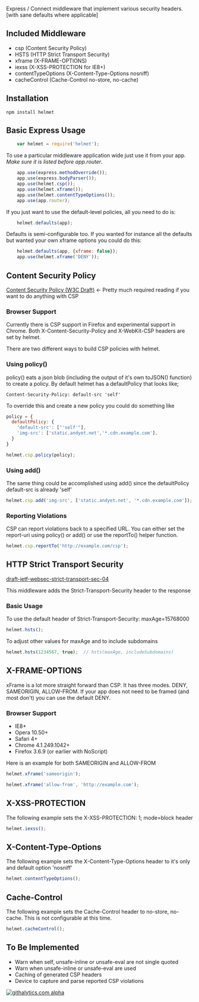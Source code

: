 Express / Connect middleware that implement various security headers. [with sane defaults where applicable]

## Included Middleware

  - csp (Content Security Policy)
  - HSTS (HTTP Strict Transport Security)
  - xframe (X-FRAME-OPTIONS)
  - iexss (X-XSS-PROTECTION for IE8+)
  - contentTypeOptions (X-Content-Type-Options nosniff)
  - cacheControl (Cache-Control no-store, no-cache)

## Installation

```
npm install helmet
```

## Basic Express Usage

```javascript
    var helmet = require('helmet');
```

To use a particular middleware application wide just use it from your app.
*Make sure it is listed before app.router*.

```javascript
    app.use(express.methodOverride());
    app.use(express.bodyParser());
    app.use(helmet.csp());
    app.use(helmet.xframe());
    app.use(helmet.contentTypeOptions());
    app.use(app.router);
```

If you just want to use the default-level policies, all you need to do is:

```javascript
    helmet.defaults(app);
```

Defaults is semi-configurable too. If you wanted for instance all the
defaults but wanted your own xframe options you could do this:

```javascript
    helmet.defaults(app, {xframe: false});
    app.use(helmet.xframe('DENY'));
```

## Content Security Policy
[Content Security Policy (W3C Draft)](https://dvcs.w3.org/hg/content-security-policy/raw-file/tip/csp-specification.dev.html#content-security-policy-header-field)
<- Pretty much required reading if you want to do anything with CSP

### Browser Support
Currently there is CSP support in Firefox and experimental support in Chrome. Both X-Content-Security-Policy and X-WebKit-CSP
headers are set by helmet.


There are two different ways to build CSP policies with helmet.

### Using policy()

policy() eats a json blob (including the output of it's own toJSON() function) to create a policy. By default
helmet has a defaultPolicy that looks like;

```
Content-Security-Policy: default-src 'self'
```

To override this and create a new policy you could do something like

```javascript
policy = {
  defaultPolicy: {
    'default-src': ["'self'"],
    'img-src': ['static.andyet.net','*.cdn.example.com'],
  }
}

helmet.csp.policy(policy);
```

### Using add()

The same thing could be accomplished using add() since the defaultPolicy default-src is already 'self'

```javascript
helmet.csp.add('img-src', ['static.andyet.net', '*.cdn.example.com']);
```

### Reporting Violations

CSP can report violations back to a specified URL. You can either set the report-uri using policy() or add() or
use the reportTo() helper function.

```javascript
helmet.csp.reportTo('http://example.com/csp');
```

## HTTP Strict Transport Security
[draft-ietf-websec-strict-transport-sec-04](http://tools.ietf.org/html/draft-ietf-websec-strict-transport-sec-04)

This middleware adds the Strict-Transport-Security header to the response 

### Basic Usage

To use the default header of Strict-Transport-Security: maxAge=15768000

```javascript
helmet.hsts();
```

To adjust other values for maxAge and to include subdomains

```javascript
helmet.hsts(1234567, true);  // hsts(maxAge, includeSubdomains)
```


## X-FRAME-OPTIONS

xFrame is a lot more straight forward than CSP. It has three modes. DENY, SAMEORIGIN, ALLOW-FROM. If your app does
not need to be framed (and most don't) you can use the default DENY.

### Browser Support
  - IE8+
  - Opera 10.50+
  - Safari 4+
  - Chrome 4.1.249.1042+
  - Firefox 3.6.9 (or earlier with NoScript)

Here is an example for both SAMEORIGIN and ALLOW-FROM

```javascript
helmet.xframe('sameorigin');
```

```javascript
helmet.xframe('allow-from', 'http://example.com');
```

## X-XSS-PROTECTION

The following example sets the X-XSS-PROTECTION: 1; mode=block header

```javascript
helmet.iexss();
```

## X-Content-Type-Options

The following example sets the X-Content-Type-Options header to it's only and default option 'nosniff'

```javascript
helmet.contentTypeOptions();
```

## Cache-Control

The following example sets the Cache-Control header to no-store, no-cache. This is not configurable at this time.

```javascript
helmet.cacheControl();
```

## To Be Implemented

  - Warn when self, unsafe-inline or unsafe-eval are not single quoted
  - Warn when unsafe-inline or unsafe-eval are used
  - Caching of generated CSP headers
  - Device to capture and parse reported CSP violations

[![githalytics.com alpha](https://cruel-carlota.pagodabox.com/aaabccb3974032554c072dce9a0c46c9 "githalytics.com")](http://githalytics.com/evilpacket/helmet)
